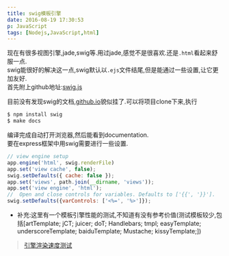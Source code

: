 ```yaml
---
title: swig模板引擎
date: 2016-08-19 17:30:53
p: JavaScript
tags: [Nodejs,JavaScript,html]
---
```

现在有很多视图引擎,jade,swig等.用过jade,感觉不是很喜欢.还是`.html`看起来舒服一点.  
swig能很好的解决这一点,swig默认以`.ejs`文件结尾,但是能通过一些设置,让它更加友好.  
首先附上github地址:[swig.js](https://github.com/paularmstrong/swig)  
<!-- more -->
目前没有发现swig的文档,[github.io](http://paularmstrong.github.io/swig/)貌似挂了.可以将项目clone下来,执行
```sh
$ npm install swig
$ make docs
```
编译完成自动打开浏览器,然后能看到documentation.  
要在express框架中用swig需要进行一些设置.  
```JavaScript
// view engine setup
app.engine('html', swig.renderFile)
app.set('view cache', false);
swig.setDefaults({ cache: false });
app.set('views', path.join(__dirname, 'views'));
app.set('view engine', 'html');
//	Open and close controls for variables. Defaults to ['{{', '}}'].
swig.setDefaults({varControls: ['<%=', '%>']});
```
* 补充:这里有一个模板引擎性能的测试,不知道有没有参考价值(测试模板较少,包括[artTemplate; jCT; juicer; doT; Handlebars; tmpl; easyTemplate; underscoreTemplate; baiduTemplate; Mustache; kissyTemplate;])
> [引擎渲染速度测试](http://achun.github.io/jCT/test/test-speed.html)
